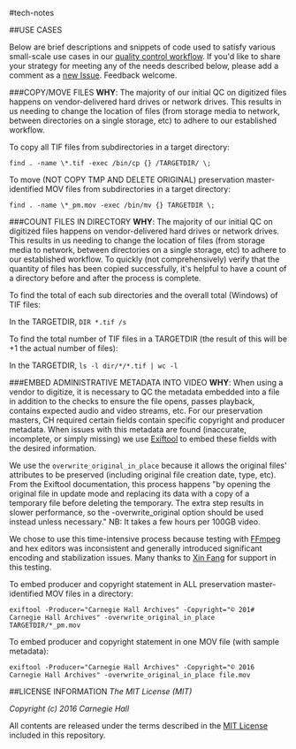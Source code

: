 
#tech-notes

##USE CASES

Below are brief descriptions and snippets of code used to satisfy various small-scale use cases in our [quality control workflow](https://github.com/CarnegieHall/quality-control/blob/master/qc-workflow-overview.md). If you'd like to share your strategy for meeting any of the needs described below, please add a comment as a [new Issue](https://github.com/CarnegieHall/quality-control/issues). Feedback welcome.

###COPY/MOVE FILES
**WHY**: The majority of our initial QC on digitized files happens on vendor-delivered hard drives or network drives. This results in us needing to change the location of files (from storage media to network, between directories on a single storage, etc) to adhere to our established workflow.

To copy all TIF files from subdirectories in a target directory:

  `find . -name \*.tif -exec /bin/cp {} /TARGETDIR/ \;`

To move (NOT COPY TMP AND DELETE ORIGINAL) preservation master-identified MOV files from subdirectories in a target directory:

  `find . -name \*_pm.mov -exec /bin/mv {} TARGETDIR \;`

###COUNT FILES IN DIRECTORY
**WHY**: The majority of our initial QC on digitized files happens on vendor-delivered hard drives or network drives. This results in us needing to change the location of files (from storage media to network, between directories on a single storage, etc) to adhere to our established workflow. To quickly (not comprehensively) verify that the quantity of files has been copied successfully, it's helpful to have a count of a directory before and after the process is complete.

To find the total of each sub directories and the overall total (Windows) of TIF files:

  In the TARGETDIR, `DIR *.tif /s`

To find the total number of TIF files in a TARGETDIR (the result of this will be +1 the actual number of files):

  In the TARGETDIR, `ls -l dir/*/*.tif | wc -l`

###EMBED ADMINISTRATIVE METADATA INTO VIDEO
**WHY**: When using a vendor to digitize, it is necessary to QC the metadata embedded into a file in addition to the checks to ensure the file opens, passes playback, contains expected audio and video streams, etc. For our preservation masters, CH required certain fields contain specific copyright and producer metadata. When issues with this metadata are found (inaccurate, incomplete, or simply missing) we use [Exiftool](http://www.sno.phy.queensu.ca/~phil/exiftool/) to embed these fields with the desired information. 

We use the `overwrite_original_in_place` because it allows the original files' attributes to be preserved (including original file creation date, type, etc). From the Exiftool documentation, this process happens "by opening the original file in update mode and replacing its data with a copy of a temporary file before deleting the temporary. The extra step results in slower performance, so the -overwrite_original option should be used instead unless necessary." NB: It takes a few hours per 100GB video.

We chose to use this time-intensive process because testing with [FFmpeg](https://ffmpeg.org/) and hex editors was inconsistent and generally introduced significant encoding and stabilization issues. Many thanks to [Xin Fang](https://github.com/xinfang1993) for support in this testing.

To embed producer and copyright statement in ALL preservation master-identified MOV files in a directory:

  `exiftool -Producer="Carnegie Hall Archives" -Copyright="© 201# Carnegie Hall Archives" -overwrite_original_in_place TARGETDIR/*_pm.mov`
  
To embed producer and copyright statement in one MOV file (with sample metadata):

  `exiftool -Producer="Carnegie Hall Archives" -Copyright="© 2016 Carnegie Hall Archives" -overwrite_original_in_place file.mov`


##LICENSE INFORMATION
_The MIT License (MIT)_

_Copyright (c) 2016 Carnegie Hall_

All contents are released under the terms described in the [MIT License](https://github.com/CarnegieHall/quality-control/blob/master/LICENSE) included in this repository.
